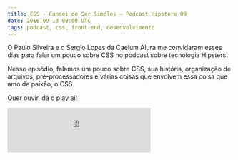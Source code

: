 ```yaml
---
title: CSS - Cansei de Ser Simples – Podcast Hipsters 09
date: 2016-09-13 00:00 UTC
tags: podcast, css, front-end, desenvolvimento
---
```


O Paulo Silveira e o Sergio Lopes da Caelum Alura me convidaram esses dias para falar um pouco sobre CSS no podcast sobre tecnologia Hipsters! 

Nesse episódio, falamos um pouco sobre CSS, sua história, organização de arquivos, pré-processadores e várias coisas que envolvem essa coisa que amo de paixão, o CSS.

Quer ouvir, dá o play aí!

<iframe width="320" height="100" src="http://hipsters.tech/?powerpress_embed=373-podcast&amp;powerpress_player=mediaelement-audio" frameborder="0" scrolling="no"></iframe>